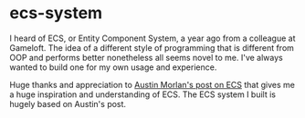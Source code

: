 # ecs-system
I heard of ECS, or Entity Component System, a year ago from a colleague at Gameloft. The idea of a different style of programming that is different from OOP and performs better nonetheless all seems novel to me. I've always wanted to build one for my own usage and experience. 

Huge thanks and appreciation to [Austin Morlan's post on ECS](https://austinmorlan.com/posts/entity_component_system/) that gives me a huge inspiration and understanding of ECS. The ECS system I built is hugely based on Austin's post. 
